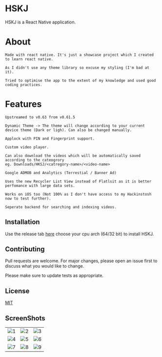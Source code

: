 # HSKJ

HSKJ is a React Native application.

# About
```
Made with react native. It's just a showcase project which I created to learn react native. 

As I didn't use any theme library so excuse my styling (I'm bad at it).

Tried to optimise the app to the extent of my knowledge and used good coding practices.
```
# Features
```
Upstreamed to v0.63 from v0.61.5

Dynamic Theme -> The theme will change according to your current device theme (Dark or ligh). Can also be changed manually.

Applock with PIN and Fingerprint support.

Custom video player.

Can also download the videos which will be automatically saved according to the cateogrory 
eg. Downloads/HKSJ/<catregory-name>/<video-name>

Google ADMOB and Analytics (Terrestial / Banner Ad)

Uses the new Recycler List View instead of Flatlsit as it is better perfomance with large data sets.

Works on iOS too (Not 100% as I don't have access to my Hackinstosh now to test further).

Seperate backend for searching and indexing videos. 

```
## Installation

Use the release tab [here](https://github.com/HKSJ-Unlimited/HSKJ-app/releases) choose your cpu arch (64/32 bit) to install HSKJ.

## Contributing
Pull requests are welcome. For major changes, please open an issue first to discuss what you would like to change.

Please make sure to update tests as appropriate.

## License
[MIT](https://choosealicense.com/licenses/mit/)

## ScreenShots
| | | |
|:-------------------------:|:-------------------------:|:-------------------------:|
|![1](https://user-images.githubusercontent.com/10401638/119203590-b08e3280-ba93-11eb-9b31-e1f87b903ec1.jpg)|![2](https://user-images.githubusercontent.com/10401638/119203649-d9aec300-ba93-11eb-8dab-ec0c7c4d0140.jpg)|![3](https://user-images.githubusercontent.com/10401638/119203682-ef23ed00-ba93-11eb-918d-47f09b477ab7.jpg)|
![4](https://user-images.githubusercontent.com/10401638/119203703-ffd46300-ba93-11eb-8b41-de04a114714f.jpg)|![5](https://user-images.githubusercontent.com/10401638/119203725-0c58bb80-ba94-11eb-9269-319ecdaf42c1.jpg)|![6](https://user-images.githubusercontent.com/10401638/119203766-2a262080-ba94-11eb-8a67-0e68a1f0a2eb.jpg)|
![7](https://user-images.githubusercontent.com/10401638/119203776-3316f200-ba94-11eb-835a-978b464dff50.jpg)|![8](https://user-images.githubusercontent.com/10401638/119203789-3d38f080-ba94-11eb-95e9-f385cc1ae09d.jpg)|![9](https://user-images.githubusercontent.com/10401638/119203804-445ffe80-ba94-11eb-9a2e-30ae19423587.jpg)|
